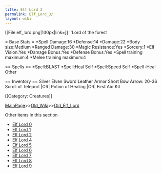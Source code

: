 ```yaml
---
title: Elf Lord 3
permalink: Elf_Lord_3/
layout: wiki
---
```

[[File:elf_lord.png|100px|link=]] ''Lord of the forest

= Base Stats =
*Spell Damage:16
*Defense:14
*Damage:22
*Body size:Medium
*Ranged Damage:30
*Magic Resistance:Yes
*Sorcery:1
*Elf Vision:Yes
*Damage Bonus:Yes
*Defense Bonus:Yes
*Spell training maximum:4
*Melee training maximum:4

== Spells ==
*Spell:BLAST
*Spell:Heal Self
*Spell:Speed Self
*Spell :Heal Other

== Inventory ==
 Silver Elven Sword
 Leather Armor
 Short Bow
 Arrow: 20-36
 Scroll of Teleport |OR| Potion of Healing |OR| First Aid Kit

[[Category: Creatures]]

[MainPage](/keeperrl_wiki/ "wikilink")>>[Old_Wiki](/keeperrl_wiki/Old_Wiki "wikilink")>>[Old_Elf_Lord](/keeperrl_wiki/Old_Elf_Lord "wikilink")

Other items in this section
-    [Elf Lord 0](/keeperrl_wiki/Elf_Lord_0 "wikilink")
-    [Elf Lord 1](/keeperrl_wiki/Elf_Lord_1 "wikilink")
-    [Elf Lord 2](/keeperrl_wiki/Elf_Lord_2 "wikilink")
-    [Elf Lord 4](/keeperrl_wiki/Elf_Lord_4 "wikilink")
-    [Elf Lord 5](/keeperrl_wiki/Elf_Lord_5 "wikilink")
-    [Elf Lord 6](/keeperrl_wiki/Elf_Lord_6 "wikilink")
-    [Elf Lord 7](/keeperrl_wiki/Elf_Lord_7 "wikilink")
-    [Elf Lord 8](/keeperrl_wiki/Elf_Lord_8 "wikilink")
-    [Elf Lord 9](/keeperrl_wiki/Elf_Lord_9 "wikilink")
